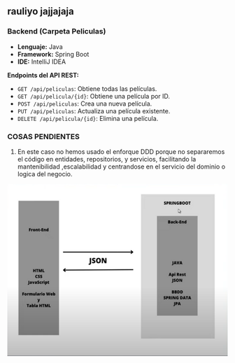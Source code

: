 ## rauliyo jajjajaja

### Backend (Carpeta Peliculas)

- **Lenguaje:** Java
- **Framework:** Spring Boot
- **IDE:** IntelliJ IDEA

**Endpoints del API REST:**

- `GET /api/peliculas`: Obtiene todas las películas.
- `GET /api/pelicula/{id}`: Obtiene una película por ID.
- `POST /api/peliculas`: Crea una nueva película.
- `PUT /api/peliculas`: Actualiza una película existente.
- `DELETE /api/pelicula/{id}`: Elimina una película.

### COSAS PENDIENTES

1. En este caso no hemos usado el enforque DDD porque no separaremos el código en entidades, repositorios, y servicios, facilitando  la mantenibilidad ,escalabilidad y centrandose en el servicio del dominio o logica del negocio.

![img.png](img.png)